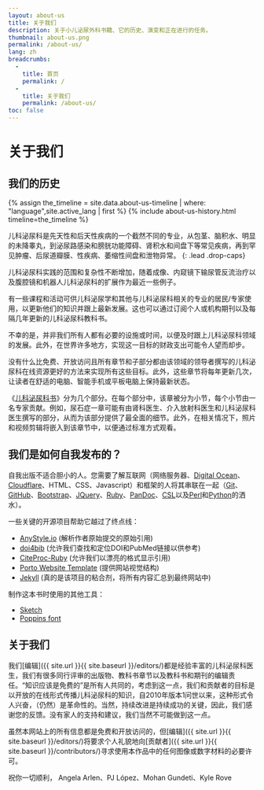 ```yaml
---
layout: about-us
title: 关于我们
description: 关于小儿泌尿外科书籍、它的历史、演变和正在进行的任务。
thumbnail: about-us.png
permalink: /about-us/
lang: zh
breadcrumbs:
  - 
    title: 首页
    permalink: /
  - 
    title: 关于我们
    permalink: /about-us/
toc: false
---
```


# 关于**我们**

## 我们**的历史**

{% assign the_timeline = site.data.about-us-timeline | where: "language",site.active_lang | first %}
{% include about-us-history.html timeline=the_timeline %}

儿科泌尿科是先天性和后天性疾病的一个截然不同的专业，从包茎、脑积水、明显的未降睾丸，到泌尿路感染和膀胱功能障碍、肾积水和间盘下等常见疾病，再到罕见肿瘤、后尿道瓣膜、性疾病、萎缩性间盘和泄物异常。
{: .lead .drop-caps}

儿科泌尿科实践的范围和复杂性不断增加，随着成像、内窥镜下输尿管反流治疗以及腹腔镜和机器人儿科泌尿科的扩展作为最近一些例子。

有一些课程和活动可供儿科泌尿学和其他与儿科泌尿科相关的专业的居民/专家使用，以更新他们的知识并跟上最新发展。这也可以通过订阅个人或机构期刊以及每隔几年更新的儿科泌尿科教科书。

不幸的是，并非我们所有人都有必要的设施或时间，以便及时跟上儿科泌尿科领域的发展。此外，在世界许多地方，实现这一目标的财政支出可能令人望而却步。

没有什么比免费、开放访问且所有章节和子部分都由该领域的领导者撰写的儿科泌尿科在线资源更好的方法来实现所有这些目标。此外，这些章节将每年更新几次，让读者在舒适的电脑、智能手机或平板电脑上保持最新状态。

《[儿科泌尿科书](/)》分为几个部分。在每个部分中，该章被分为小节，每个小节由一名专家贡献。例如，尿石症一章可能有由肾科医生、介入放射科医生和儿科泌尿科医生撰写的部分，从而为该部分提供了最全面的细节。此外，在相关情况下，照片和视频剪辑将嵌入到该章节中，以便通过标准方式观看。

## 我们是如何**自我发布的**？

自我出版不适合胆小的人。您需要了解互联网（网络服务器、[Digital Ocean](https://digitalocean.com)、[Cloudflare](https://cloudflare.com)、HTML、CSS、Javascript）和框架的人将其串联在一起（[Git](https://git-scm.com)、[GitHub](https://github.com)、[Bootstrap](https://getbootstrap.com)、[JQuery](https://jquery.com)、[Ruby](https://www.ruby-lang.org/en/)、[PanDoc](https://pandoc.org)、[CSL](http://citationstyles.org/)以及[Perl](https://www.perl.org)和[Python](https://www.python.org)的洒水）。

一些关键的开源项目帮助它越过了终点线：
- [AnyStyle.io](https://anystyle.io) (解析作者原始提交的原始引用)
- [doi4bib](https://github.com/sharkovsky/doi4bib) (允许我们查找和定位DOI和PubMed链接以供参考)
- [CiteProc-Ruby](https://github.com/inukshuk/citeproc-ruby) (允许我们以漂亮的格式显示引用)
- [Porto Website Template](https://themeforest.net/item/porto-responsive-html5-template/4106987) (提供网站视觉结构)
- [Jekyll](https://jekyllrb.com) (真的是该项目的粘合剂，将所有内容汇总到最终网站中)

制作这本书时使用的其他工具：
- [Sketch](https://www.sketch.com)
- [Poppins font](https://fonts.adobe.com/fonts/poppins)

## 关于我们

我们[编辑]({{ site.url }}{{ site.baseurl }}/editors/)都是经验丰富的儿科泌尿科医生，我们有很多同行评审的出版物、教科书章节以及教科书和期刊的编辑责任。“知识应该是免费的”是所有人共同的，考虑到这一点，我们和贡献者的目标是以开放的在线形式传播儿科泌尿科的知识，自2010年版本1问世以来，这种形式令人兴奋，（仍然）是革命性的。当然，持续改进是持续成功的关键，因此，我们感谢您的反馈。没有家人的支持和建议，我们当然不可能做到这一点。

虽然本网站上的所有信息都是免费和开放访问的，但[编辑]({{ site.url }}{{ site.baseurl }}/editors/)将要求个人礼貌地向[贡献者]({{ site.url }}{{ site.baseurl }}/contributors/)寻求使用本作品中的任何图像或数字材料的必要许可。

祝你一切顺利， 
Angela Arlen、PJ López、Mohan Gundeti、Kyle Rove